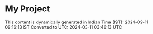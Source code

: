 # My Project

This content is dynamically generated in Indian Time (IST): 2024-03-11 09:16:13 IST
Converted to UTC: 2024-03-11 03:46:13 UTC
